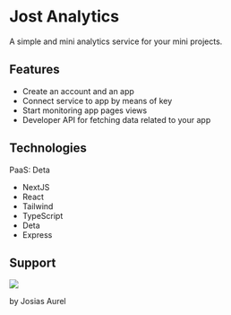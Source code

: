 # Jost Analytics

A simple and mini analytics service for your mini projects.

## Features

- Create an account and an app
- Connect service to app by means of key
- Start monitoring app pages views
- Developer API for fetching data related to your app

## Technologies

PaaS: Deta

- NextJS
- React
- Tailwind
- TypeScript
- Deta
- Express

## Support

<a href="https://www.buymeacoffee.com/rocketstellar"><img src="https://img.buymeacoffee.com/button-api/?text=Buy me a coffee&emoji=🍕&slug=rocketstellar&button_colour=5F7FFF&font_colour=ffffff&font_family=Comic&outline_colour=000000&coffee_colour=FFDD00"></a>

by Josias Aurel
